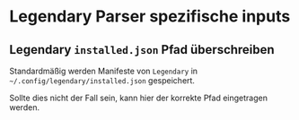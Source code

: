 # Legendary Parser spezifische inputs

## Legendary `installed.json` Pfad überschreiben

Standardmäßig werden Manifeste von `Legendary` in `~/.config/legendary/installed.json` gespeichert.

Sollte dies nicht der Fall sein, kann hier der korrekte Pfad eingetragen werden.
